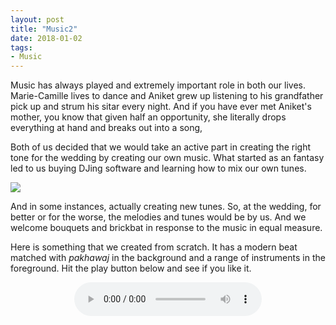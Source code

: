 ```yaml
---
layout: post
title: "Music2"
date: 2018-01-02
tags: 
- Music
---
```



Music has always played and extremely important role in both our lives. Marie-Camille lives to dance and Aniket grew up listening to his grandfather pick up and strum his sitar every night. And if you have ever met Aniket's mother, you know that given half an opportunity, she literally drops everything at hand and breaks out into a song,  

Both of us decided that we would take an active part in creating the right tone for the wedding by creating our own music. What started as an fantasy led to us buying DJing software and learning how to mix our own tunes. 

<div class="polaroidsmall">
  <img src="mahiwedsaniket.github.io/pictures/djsoftware.png">
</div>


And in some instances, actually creating new tunes. So, at the wedding, for better or for the worse, the melodies and tunes would be by us. And we welcome bouquets and brickbat in response to the music in equal measure. 

Here is something that we created from scratch. It has a modern beat matched with *pakhawaj* in the background and a range of instruments in the foreground. Hit the play button below and see if you like it.




<center>
<audio controls>
 <source src="http://www.aniket.co.uk/b/MWA/Electic_Beat.m4a">
 <source src="http://www.aniket.co.uk/b/MWA/Electic_Beat.m4a">
</audio>
</center>




